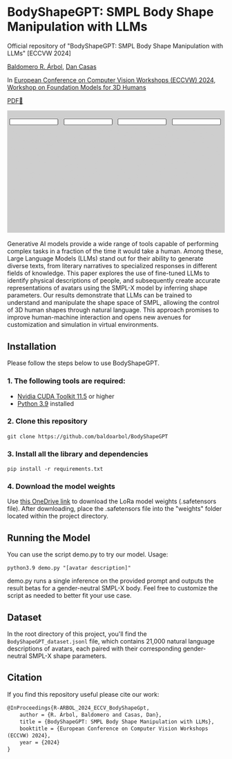 # BodyShapeGPT: SMPL Body Shape Manipulation with LLMs

Official repository of "BodyShapeGPT: SMPL Body Shape Manipulation with LLMs" [ECCVW 2024]

[Baldomero R. Árbol](https://www.linkedin.com/in/baldomero-rodríguez-árbol-716132224/), [Dan Casas](https://dancasas.github.io/)

In [European Conference on Computer Vision Workshops (ECCVW) 2024](https://eccv.ecva.net), [Workshop on Foundation Models for 3D Humans](https://human-foundation.github.io/workshop-eccv-2024/)

[PDF📄](./img/BodyShapeGPT_summary.gif)

![BodyShapeGPT Summary](./img/BodyShapeGPT_summary.gif)

Generative AI models provide a wide range of tools capable of performing complex tasks in a fraction of the time it would take a human. Among these, Large Language Models (LLMs) stand out for their ability to generate diverse texts, from literary narratives to specialized responses in different fields of knowledge. This paper explores the use of fine-tuned LLMs to identify physical descriptions of people, and subsequently create accurate representations of avatars using the SMPL-X model by inferring shape parameters. Our results demonstrate that LLMs can be trained to understand and manipulate the shape space of SMPL, allowing the control of 3D human shapes through natural language. This approach promises to improve human-machine interaction and opens new avenues for customization and simulation in virtual environments.

## Installation
Please follow the steps below to use BodyShapeGPT. 
### 1. The following tools are required:
* [Nvidia CUDA Toolkit 11.5](https://developer.nvidia.com/cuda-11-5-0-download-archive) or higher
* [Python 3.9](https://www.python.org/downloads/release/python-390/) installed

### 2. Clone this repository
```
git clone https://github.com/baldoarbol/BodyShapeGPT
```
### 3. Install all the library and dependencies
```
pip install -r requirements.txt
```
### 4. Download the model weights
Use [this OneDrive link](https://urjc-my.sharepoint.com/:u:/g/personal/baldomero_rodriguez_urjc_es/EUvZWSzuoEJAtJQB-iWWzdYBuDYj51hwOFmxQ429VeajEg?e=PpQ9QM) to download the LoRa model weights (.safetensors file). After downloading, place the .safetensors file into the "weights" folder located within the project directory.

## Running the Model
You can use the script demo.py to try our model. Usage:
```
python3.9 demo.py "[avatar description]"
```
demo.py runs a single inference on the provided prompt and outputs the result betas for a gender-neutral SMPL-X body. Feel free to customize the script as needed to better fit your use case.

## Dataset
In the root directory of this project, you'll find the `BodyShapeGPT_dataset.jsonl` file, which contains 21,000 natural language descriptions of avatars, each paired with their corresponding gender-neutral SMPL-X shape parameters.

## Citation
If you find this repository useful please cite our work:

```
@InProceedings{R-ARBOL_2024_ECCV_BodyShapeGpt,
    author = {R. Árbol, Baldomero and Casas, Dan},
    title = {BodyShapeGPT: SMPL Body Shape Manipulation with LLMs},
    booktitle = {European Conference on Computer Vision Workshops (ECCVW) 2024}, 
    year = {2024}
}
```

